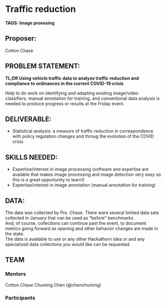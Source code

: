 # Traffic reduction
**TAGS: Image proessing**

## Proposer:
Cotton Chase

## PROBLEM STATEMENT:
**TL;DR Using vehicle traffic data to analyze traffic reduction and compliance to ordinances in the current COVID-19 crisis**

Help to do work on identifying and adapting existing image/video classifiers, manual annotation for training, and conventional data analysis is needed to produce progress or results at the Friday event.

## DELIVERABLE:
- Statistical analysis: a measure of traffic reduction in correspondence with policy regulation changes and throug the evolution of the COVID crisis

## SKILLS NEEDED:
- Expertise/interest in image processing (software and expertise are avalable that makes image processing and image detection very easy so this is a great opportunity to learn!)
- Expertise/interest in image annotation (manual annotation for training)
## DATA:
The data was collected by Pro. Chase.
There were several limited data sets collected in January that can be used as "before" benchmarks.  
And, of course, collections can continue past the event, to document metrics going forward as opening and other behavior changes are made in the state.  
The data is available to use or any other Hackathorn idea or and any specialized data collections you would like can be requested.

## TEAM
### Mentors
Cotton Chase Chuming Chen (@chenchuming)

### Participants
